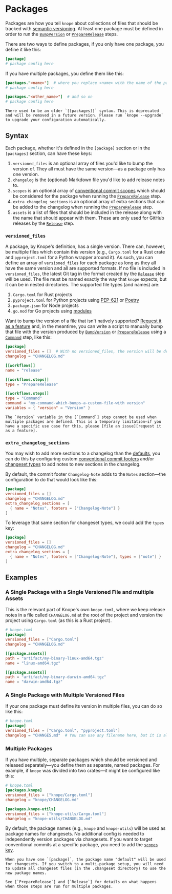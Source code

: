 # Packages

Packages are how you tell `knope` about collections of files that should be tracked with [semantic versioning]. At least one package must be defined in order to run the [`BumpVersion`] or [`PrepareRelease`] steps.

There are two ways to define packages, if you only have one package, you define it like this:

```toml
[package]
# package config here
```

If you have multiple packages, you define them like this:

```toml
[packages."<name>"]  # where you replace <name> with the name of the package
# package config here

[packages."<other_name>"]  # and so on
# package config here
```

```admonish warning
There used to be an older `[[packages]]` syntax. This is deprecated and will be removed in a future version. Please run `knope --upgrade` to upgrade your configuration automatically.
```

## Syntax

Each package, whether it's defined in the `[package]` section or in the `[packages]` section, can have these keys:

1. `versioned_files` is an optional array of files you'd like to bump the version of. They all must have the same version—as a package only has one version.
2. `changelog` is the (optional) Markdown file you'd like to add release notes to.
3. `scopes` is an optional array of [conventional commit scopes] which should be considered for the package when running the [`PrepareRelease`] step.
4. `extra_changelog_sections` is an optional array of extra sections that can be added to the changelog when running the [`PrepareRelease`] step.
5. `assets` is a list of files that should be included in the release along with the name that should appear with them. These are only used for GitHub releases by the [`Release`] step.

### `versioned_files`

A package, by Knope's definition, has a single version. There can, however, be multiple files which contain this version (e.g., `Cargo.toml` for a Rust crate and `pyproject.toml` for a Python wrapper around it). As such, you can define an array of `versioned_files` for each package as long as they all have the same version and all are supported formats. If no file is included in `versioned_files`, the latest Git tag in the format created by the [`Release`] step will be used. The file must be named exactly the way that `knope` expects, but it can be in nested directories. The supported file types (and names) are:

1. `Cargo.toml` for Rust projects
2. `pyproject.toml` for Python projects using [PEP-621](https://peps.python.org/pep-0621/) or [Poetry](https://python-poetry.org)
3. `package.json` for Node projects
4. `go.mod` for Go projects using [modules](https://go.dev/ref/mod)

Want to bump the version of a file that isn't natively supported? [Request it as a feature] and, in the meantime, you can write a script to manually bump that file with the version produced by [`BumpVersion`] or [`PrepareRelease`] using a [`Command`] step, like this:

```toml
[package]
versioned_files = []  # With no versioned_files, the version will be determined via Git tag
changelog = "CHANGELOG.md"

[[workflows]]
name = "release"

[[workflows.steps]]
type = "PrepareRelease"

[[workflows.steps]]
type = "Command"
command = "my-command-which-bumps-a-custom-file-with version"
variables = { "version" = "Version" }
```

```admonish warning
The `Version` variable in the [`Command`] step cannot be used when multiple packages are defined. This is a temporary limitation—if you have a specific use case for this, please [file an issue][request it as a feature].
```

### `extra_changelog_sections`

You may wish to add more sections to a changelog than the [defaults](./step/PrepareRelease.md#changelog-sections), you can do this by configuring custom [conventional commit footers](https://www.conventionalcommits.org/en/v1.0.0/#specification) and/or [changeset types](https://github.com/knope-dev/changesets#change-type) to add notes to new sections in the changelog.

By default, the commit footer `Changelog-Note` adds to the `Notes` section—the configuration to do that would look like this:

```toml
[package]
versioned_files = []
changelog = "CHANGELOG.md"
extra_changelog_sections = [
  { name = "Notes", footers = ["Changelog-Note"] }
]
```

To leverage that same section for changeset types, we could add the `types` key:

```toml
[package]
versioned_files = []
changelog = "CHANGELOG.md"
extra_changelog_sections = [
  { name = "Notes", footers = ["Changelog-Note"], types = ["note"] }
]
```

## Examples

### A Single Package with a Single Versioned File and multiple Assets

This is the relevant part of Knope's own `knope.toml`, where we keep release notes in a file called `CHANGELOG.md` at the root of the project and version the project using `Cargo.toml` (as this is a Rust project).

```toml
# knope.toml
[package]
versioned_files = ["Cargo.toml"]
changelog = "CHANGELOG.md"

[[package.assets]]
path = "artifact/my-binary-linux-amd64.tgz"
name = "linux-amd64.tgz"

[[package.assets]]
path = "artifact/my-binary-darwin-amd64.tgz"
name = "darwin-amd64.tgz"
```

### A Single Package with Multiple Versioned Files

If your one package must define its version in multiple files, you can do so like this:

```toml
# knope.toml
[package]
versioned_files = ["Cargo.toml", "pyproject.toml"]
changelog = "CHANGES.md"  # You can use any filename here, but it is always Markdown
```

### Multiple Packages

If you have multiple, separate packages which should be versioned and released separately—you define them as separate, named packages. For example, if `knope` was divided into two crates—it might be configured like this:

```toml
# knope.toml
[packages.knope]
versioned_files = ["knope/Cargo.toml"]
changelog = "knope/CHANGELOG.md"

[packages.knope-utils]
versioned_files = ["knope-utils/Cargo.toml"]
changelog = "knope-utils/CHANGELOG.md"
```

By default, the package names (e.g., `knope` and `knope-utils`) will be used as package names for changesets. No additional config is needed to independently version packages via changesets. If you want to target conventional commits at a specific package, you need to add the [`scopes` key](./step/PrepareRelease.md#mono-repos-and-multiple-packages).

```admonish warning
When you have one `[package]`, the package name "default" will be used for changesets. If you switch to a multi-package setup, you will need to update all changeset files (in the .changeset directory) to use the new package names.
```

```admonish info
See [`PrepareRelease`] and [`Release`] for details on what happens when those steps are run for multiple packages.
```

[`bumpversion`]: ./step/BumpVersion.md
[`preparerelease`]: ./step/PrepareRelease.md
[`release`]: ./step/Release.md
[`command`]: ./step/Command.md
[request it as a feature]: https://github.com/knope-dev/knope/issues
[semantic versioning]: https://semver.org
[conventional commit scopes]: https://www.conventionalcommits.org/en/v1.0.0/#commit-message-with-scope
